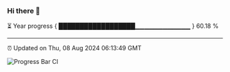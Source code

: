 ### Hi there 👋

⏳ Year progress { ██████████████████▁▁▁▁▁▁▁▁▁▁▁▁ } 60.18 %

---

⏰ Updated on Thu, 08 Aug 2024 06:13:49 GMT

![Progress Bar CI](https://github.com/Shyam-Makwana/GitHub-Actions-Demo/workflows/Progress%20Bar%20CI/badge.svg)
